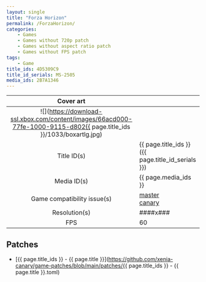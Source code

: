 ```yaml
---
layout: single
title: "Forza Horizon"
permalink: /ForzaHorizon/
categories:
    - Games
    - Games without 720p patch
    - Games without aspect ratio patch
    - Games without FPS patch
tags:
    - Game
title_ids: 4D5309C9
title_id_serials: MS-2505
media_ids: 2B7A1346
---
```


| Cover art                   |                                                                                        |
| :-------:                   | :-                                                                                     |
| ![](https://download-ssl.xbox.com/content/images/66acd000-77fe-1000-9115-d802{{ page.title_ids }}/1033/boxartlg.jpg) |
| Title ID(s)                 | {{ page.title_ids }} ({{ page.title_id_serials }})                                     |
| Media ID(s)                 | {{ page.media_ids }}                                                                   |
| Game compatibility issue(s) | [master](https://github.com/xenia-project/game-compatibility/issues/509)<br>[canary](https://github.com/xenia-canary/game-compatibility/issues/30) |
| Resolution(s)               | ####x###                                                                               |
| FPS                         | 60                                                                                     |

## Patches
* [{{ page.title_ids }} - {{ page.title }}](https://github.com/xenia-canary/game-patches/blob/main/patches/{{ page.title_ids }} - {{ page.title }}.toml)
